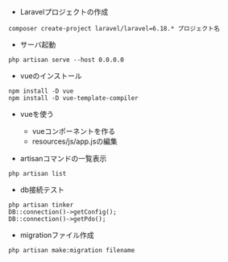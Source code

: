 - Laravelプロジェクトの作成
```
composer create-project laravel/laravel=6.18.* プロジェクト名
```

- サーバ起動
```
php artisan serve --host 0.0.0.0
```

- vueのインストール
```
npm install -D vue
npm install -D vue-template-compiler
```

- vueを使う
  - vueコンポーネントを作る
  - resources/js/app.jsの編集

- artisanコマンドの一覧表示
```
php artisan list
```

- db接続テスト
```
php artisan tinker
DB::connection()->getConfig();
DB::connection()->getPdo();
```

- migrationファイル作成
```
php artisan make:migration filename
```
